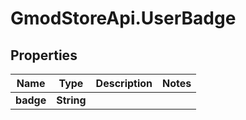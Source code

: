 # GmodStoreApi.UserBadge

## Properties

Name | Type | Description | Notes
------------ | ------------- | ------------- | -------------
**badge** | **String** |  | 


